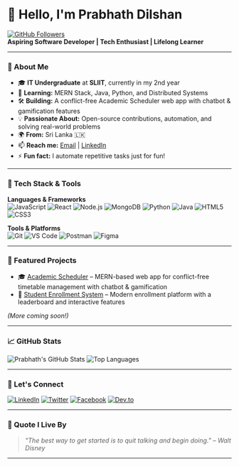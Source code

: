 # 👋 Hello, I'm Prabhath Dilshan

[![GitHub Followers](https://img.shields.io/github/followers/Dill1027?label=Follow%20Me&style=social)](https://github.com/Dill1027)  
**Aspiring Software Developer | Tech Enthusiast | Lifelong Learner**

---

### 🚀 About Me

- 🎓 **IT Undergraduate** at **SLIIT**, currently in my 2nd year
- 🌱 **Learning:** MERN Stack, Java, Python, and Distributed Systems
- 🛠️ **Building:** A conflict-free Academic Scheduler web app with chatbot & gamification features
- 💡 **Passionate About:** Open-source contributions, automation, and solving real-world problems
- 🌍 **From:** Sri Lanka 🇱🇰
- 📫 **Reach me:** [Email](mailto:your-email@example.com) | [LinkedIn](https://linkedin.com/in/your-profile)
- ⚡ **Fun fact:** I automate repetitive tasks just for fun!

---

### 🧰 Tech Stack & Tools

**Languages & Frameworks**  
![JavaScript](https://img.shields.io/badge/JavaScript-F7DF1E?style=for-the-badge&logo=javascript&logoColor=black)
![React](https://img.shields.io/badge/React-20232a?style=for-the-badge&logo=react&logoColor=61dafb)
![Node.js](https://img.shields.io/badge/Node.js-339933?style=for-the-badge&logo=nodedotjs&logoColor=white)
![MongoDB](https://img.shields.io/badge/MongoDB-4EA94B?style=for-the-badge&logo=mongodb&logoColor=white)
![Python](https://img.shields.io/badge/Python-3776AB?style=for-the-badge&logo=python&logoColor=white)
![Java](https://img.shields.io/badge/Java-007396?style=for-the-badge&logo=java&logoColor=white)
![HTML5](https://img.shields.io/badge/HTML5-E34F26?style=for-the-badge&logo=html5&logoColor=white)
![CSS3](https://img.shields.io/badge/CSS3-1572B6?style=for-the-badge&logo=css3&logoColor=white)

**Tools & Platforms**  
![Git](https://img.shields.io/badge/Git-F05032?style=for-the-badge&logo=git&logoColor=white)
![VS Code](https://img.shields.io/badge/VS_Code-007ACC?style=for-the-badge&logo=visual-studio-code&logoColor=white)
![Postman](https://img.shields.io/badge/Postman-FF6C37?style=for-the-badge&logo=postman&logoColor=white)
![Figma](https://img.shields.io/badge/Figma-F24E1E?style=for-the-badge&logo=figma&logoColor=white)

---

### 📌 Featured Projects

- 🎓 [Academic Scheduler](https://github.com/Dill1027/academic-scheduler) – MERN-based web app for conflict-free timetable management with chatbot & gamification
- 📁 [Student Enrollment System](https://github.com/Dill1027/enrollment-system) – Modern enrollment platform with a leaderboard and interactive features

*(More coming soon!)*

---

### 📈 GitHub Stats

![Prabhath's GitHub Stats](https://github-readme-stats.vercel.app/api?username=Dill1027&show_icons=true&theme=radical&hide_border=true)
![Top Languages](https://github-readme-stats.vercel.app/api/top-langs/?username=Dill1027&layout=compact&theme=radical&hide_border=true)

---

### 🤝 Let's Connect

[![LinkedIn](https://img.shields.io/badge/LinkedIn-0077B5?style=for-the-badge&logo=linkedin&logoColor=white)](https://linkedin.com/in/your-profile)
[![Twitter](https://img.shields.io/badge/Twitter-1DA1F2?style=for-the-badge&logo=twitter&logoColor=white)](https://twitter.com/your-handle)
[![Facebook](https://img.shields.io/badge/Facebook-1877F2?style=for-the-badge&logo=facebook&logoColor=white)](https://facebook.com/deepteceng)
[![Dev.to](https://img.shields.io/badge/Dev.to-0A0A0A?style=for-the-badge&logo=devdotto&logoColor=white)](https://dev.to/your-profile)

---

### 💬 Quote I Live By

> *"The best way to get started is to quit talking and begin doing." – Walt Disney*

---
